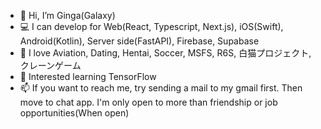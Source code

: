 - 👋 Hi, I’m Ginga(Galaxy)
- 💻 I can develop for Web(React, Typescript, Next.js), iOS(Swift), Android(Kotlin), Server side(FastAPI), Firebase, Supabase
- 💞️ I love Aviation, Dating, Hentai, Soccer, MSFS, R6S, 白猫プロジェクト, クレーンゲーム
- 👀 Interested learning TensorFlow
- 📫 If you want to reach me, try sending a mail to my gmail first. Then move to chat app. I'm only open to more than friendship or job opportunities(When open)

<!---
galaxygin/galaxygin is a ✨ special ✨ repository because its `README.md` (this file) appears on your GitHub profile.
You can click the Preview link to take a look at your changes.
--->
